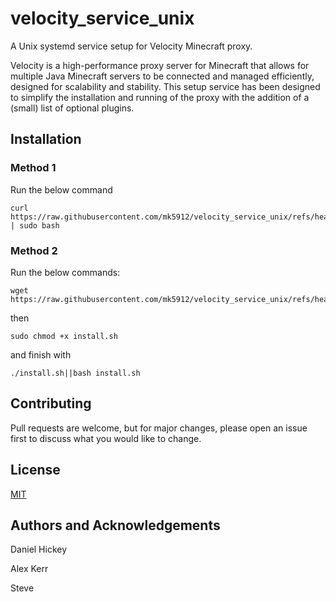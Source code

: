 # velocity_service_unix
A Unix systemd service setup for Velocity Minecraft proxy.

Velocity is a high-performance proxy server for Minecraft that allows for multiple Java Minecraft servers to be connected and managed 
efficiently, designed for scalability and stability. This setup service has been designed to simplify the installation and running of the proxy with the addition of a (small) list of optional plugins.


## Installation

### Method 1
Run the below command

   ```
   curl https://raw.githubusercontent.com/mk5912/velocity_service_unix/refs/heads/main/scripts/install.sh | sudo bash
   ```
  

### Method 2
Run the below commands:   

   ``` 
   wget https://raw.githubusercontent.com/mk5912/velocity_service_unix/refs/heads/main/scripts/install.sh
   ```
then
   ```
   sudo chmod +x install.sh
   ```
and finish with
   ```
   ./install.sh||bash install.sh
   ```

  
## Contributing

Pull requests are welcome, but for major changes, please open an issue first to discuss what you would like to change.


## License
[MIT](https://github.com/mk5912/velocity_service_unix/blob/main/LICENSE.txt)



## Authors and Acknowledgements
Daniel Hickey

Alex Kerr

Steve
